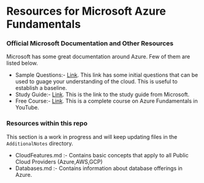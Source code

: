 # Resources for Microsoft Azure Fundamentals

### Official Microsoft Documentation and Other Resources

Microsoft has some great documentation around Azure. Few of them are listed below.

- Sample Questions:- [Link](https://learn.microsoft.com/en-us/certifications/resources/az-900-sample-questions). This link has some initial questions that can be used to guage your understanding of the cloud. This is useful to establish a baseline. 
- Study Guide:- [Link](https://query.prod.cms.rt.microsoft.com/cms/api/am/binary/RE3VwUY). This is the link to the study guide from Microsoft.
- Free Course:- [Link](https://youtu.be/NKEFWyqJ5XA). This is a complete course on Azure Fundamentals in YouTube.

### Resources within this repo

This section is a work in progress and will keep updating files in the `AdditionalNotes` directory.

- CloudFeatures.md :- Contains basic concepts that apply to all Public Cloud Providers (Azure,AWS,GCP)
- Databases.md :- Contains information about database offerings in Azure.